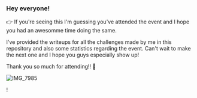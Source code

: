 ### Hey everyone! 

👉 If you're seeing this I'm guessing you've attended the event and I hope you had an awesomme time doing the same. 

I've provided the writeups for all the challenges made by me in this repository and also some statistics regarding the event. Can't wait to make the next one and I hope you guys especially show up!

Thank you so much for attending!! 💐

![IMG_7985](https://github.com/user-attachments/assets/315d2e44-8e84-44e8-9543-573e01b0e834) 

!
